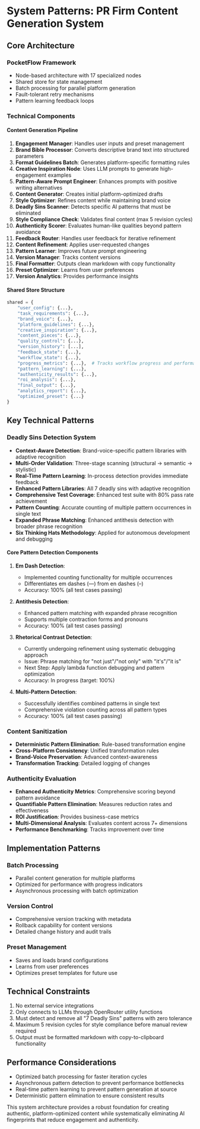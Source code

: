 # System Patterns: PR Firm Content Generation System

## Core Architecture

### PocketFlow Framework
- Node-based architecture with 17 specialized nodes
- Shared store for state management
- Batch processing for parallel platform generation
- Fault-tolerant retry mechanisms
- Pattern learning feedback loops

### Technical Components

#### Content Generation Pipeline
1. **Engagement Manager**: Handles user inputs and preset management
2. **Brand Bible Processor**: Converts descriptive brand text into structured parameters
3. **Format Guidelines Batch**: Generates platform-specific formatting rules
4. **Creative Inspiration Node**: Uses LLM prompts to generate high-engagement examples
5. **Pattern-Aware Prompt Engineer**: Enhances prompts with positive writing alternatives
6. **Content Generator**: Creates initial platform-optimized drafts
7. **Style Optimizer**: Refines content while maintaining brand voice
8. **Deadly Sins Scanner**: Detects specific AI patterns that must be eliminated
9. **Style Compliance Check**: Validates final content (max 5 revision cycles)
10. **Authenticity Scorer**: Evaluates human-like qualities beyond pattern avoidance
11. **Feedback Router**: Handles user feedback for iterative refinement
12. **Content Refinement**: Applies user-requested changes
13. **Pattern Learner**: Improves future prompt engineering
14. **Version Manager**: Tracks content versions
15. **Final Formatter**: Outputs clean markdown with copy functionality
16. **Preset Optimizer**: Learns from user preferences
17. **Version Analytics**: Provides performance insights

#### Shared Store Structure
```python
shared = {
    "user_config": {...},
    "task_requirements": {...},
    "brand_voice": {...},
    "platform_guidelines": {...},
    "creative_inspiration": {...},
    "content_pieces": {...},
    "quality_control": {...},
    "version_history": [...],
    "feedback_state": {...},
    "workflow_state": {...},
    "progress_metrics": {...},  # Tracks workflow progress and performance metrics
    "pattern_learning": {...},
    "authenticity_results": {...},
    "roi_analysis": {...},
    "final_output": {...},
    "analytics_report": {...},
    "optimized_preset": {...}
}
```

## Key Technical Patterns

### Deadly Sins Detection System
- **Context-Aware Detection**: Brand-voice-specific pattern libraries with adaptive recognition
- **Multi-Order Validation**: Three-stage scanning (structural → semantic → stylistic)
- **Real-Time Pattern Learning**: In-process detection provides immediate feedback
- **Enhanced Pattern Libraries**: All 7 deadly sins with adaptive recognition
- **Comprehensive Test Coverage**: Enhanced test suite with 80% pass rate achievement
- **Pattern Counting**: Accurate counting of multiple pattern occurrences in single text
- **Expanded Phrase Matching**: Enhanced antithesis detection with broader phrase recognition
- **Six Thinking Hats Methodology**: Applied for autonomous development and debugging

#### Core Pattern Detection Components
1. **Em Dash Detection**: 
   - Implemented counting functionality for multiple occurrences
   - Differentiates em dashes (—) from en dashes (–)
   - Accuracy: 100% (all test cases passing)

2. **Antithesis Detection**:
   - Enhanced pattern matching with expanded phrase recognition
   - Supports multiple contraction forms and pronouns
   - Accuracy: 100% (all test cases passing)

3. **Rhetorical Contrast Detection**:
   - Currently undergoing refinement using systematic debugging approach
   - Issue: Phrase matching for "not just"/"not only" with "it's"/"it is"
   - Next Step: Apply lambda function debugging and pattern optimization
   - Accuracy: In progress (target: 100%)

4. **Multi-Pattern Detection**:
   - Successfully identifies combined patterns in single text
   - Comprehensive violation counting across all pattern types
   - Accuracy: 100% (all test cases passing)

### Content Sanitization
- **Deterministic Pattern Elimination**: Rule-based transformation engine
- **Cross-Platform Consistency**: Unified transformation rules
- **Brand-Voice Preservation**: Advanced context-awareness
- **Transformation Tracking**: Detailed logging of changes

### Authenticity Evaluation
- **Enhanced Authenticity Metrics**: Comprehensive scoring beyond pattern avoidance
- **Quantifiable Pattern Elimination**: Measures reduction rates and effectiveness
- **ROI Justification**: Provides business-case metrics
- **Multi-Dimensional Analysis**: Evaluates content across 7+ dimensions
- **Performance Benchmarking**: Tracks improvement over time

## Implementation Patterns

### Batch Processing
- Parallel content generation for multiple platforms
- Optimized for performance with progress indicators
- Asynchronous processing with batch optimization

### Version Control
- Comprehensive version tracking with metadata
- Rollback capability for content versions
- Detailed change history and audit trails

### Preset Management
- Saves and loads brand configurations
- Learns from user preferences
- Optimizes preset templates for future use

## Technical Constraints

1. No external service integrations
2. Only connects to LLMs through OpenRouter utility functions
3. Must detect and remove all "7 Deadly Sins" patterns with zero tolerance
4. Maximum 5 revision cycles for style compliance before manual review required
5. Output must be formatted markdown with copy-to-clipboard functionality

## Performance Considerations

- Optimized batch processing for faster iteration cycles
- Asynchronous pattern detection to prevent performance bottlenecks
- Real-time pattern learning to prevent pattern generation at source
- Deterministic pattern elimination to ensure consistent results

This system architecture provides a robust foundation for creating authentic, platform-optimized content while systematically eliminating AI fingerprints that reduce engagement and authenticity.
